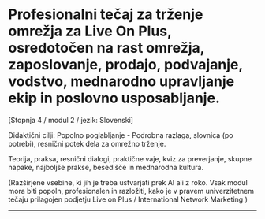 # Profesionalni tečaj za trženje omrežja za Live On Plus, osredotočen na rast omrežja, zaposlovanje, prodajo, podvajanje, vodstvo, mednarodno upravljanje ekip in poslovno usposabljanje.


[Stopnja 4 / modul 2 / jezik: Slovenski]

Didaktični cilji: Popolno poglabljanje - Podrobna razlaga, slovnica (po potrebi), resnični potek dela za omrežno trženje.

Teorija, praksa, resnični dialogi, praktične vaje, kviz za preverjanje, skupne napake, najboljše prakse, besedišče in mednarodna kultura.


(Razširjene vsebine, ki jih je treba ustvarjati prek AI ali z roko. Vsak modul mora biti popoln, profesionalen in razložiti, kako je v pravem univerzitetnem tečaju prilagojen podjetju Live on Plus / International Network Marketing.)

---